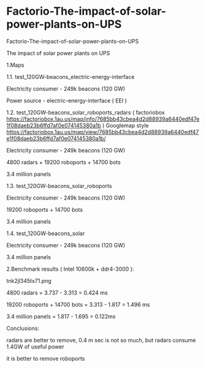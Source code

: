 # Factorio-The-impact-of-solar-power-plants-on-UPS



Factorio-The-impact-of-solar-power-plants-on-UPS

The impact of solar power plants on UPS

1.Maps

1.1. test_120GW-beacons_electric-energy-interface

Electricity consumer - 249k beacons (120 GW)

Power source - electric-energy-interface ( EEI )

1.2. test_120GW-beacons_solar_roboports_radars ( factoriobox https://factoriobox.1au.us/map/info/7685bb43cbea4d2d88939a6440edf47e1f08daeb23b6ffd7af0e074145380a1b ) 
Googlemap style https://factoriobox.1au.us/map/view/7685bb43cbea4d2d88939a6440edf47e1f08daeb23b6ffd7af0e074145380a1b/

Electricity consumer - 249k beacons (120 GW)

4800 radars + 19200 roboports + 14700 bots

3.4 million panels

1.3. test_120GW-beacons_solar_roboports

Electricity consumer - 249k beacons (120 GW)

19200 roboports + 14700 bots

3.4 million panels

1.4. test_120GW-beacons_solar

Electricity consumer - 249k beacons (120 GW)

3.4 million panels

2.Benchmark results ( Intel 10600k + ddr4-3000 ):


tnk2jl345tx71.png


4800 radars = 3.737 - 3.313 = 0.424 ms

19200 roboports + 14700 bots = 3.313 - 1.817 = 1.496 ms

3.4 million panels = 1.817 - 1.695 = 0.122ms

Conclusions:

radars are better to remove, 0.4 m sec is not so much, but radars consume 1.4GW of useful power

it is better to remove roboports